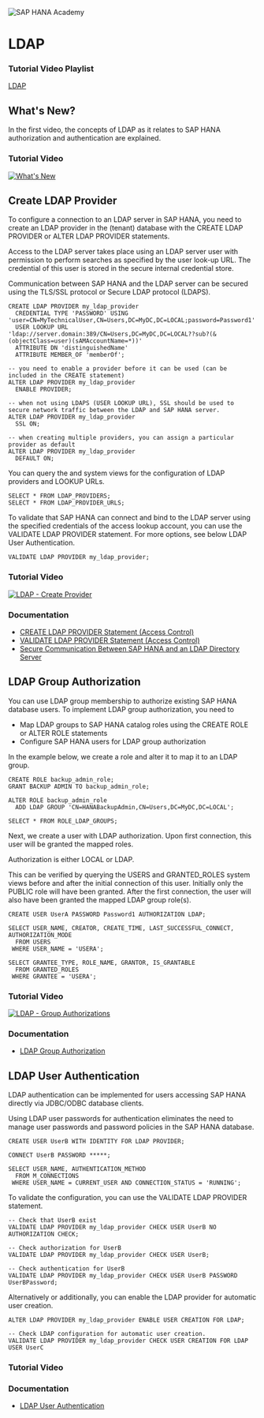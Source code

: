 ![SAP HANA Academy](https://yt3.ggpht.com/-BHsLGUIJDb0/AAAAAAAAAAI/AAAAAAAAAVo/6_d1oarRr8g/s100-mo-c-c0xffffffff-rj-k-no/photo.jpg)
# LDAP #
### Tutorial Video Playlist ### 
[LDAP](https://www.youtube.com/playlist?list=PLkzo92owKnVy851u716gxj4jRiSi7gZkY)

## What's New? ##
In the first video, the concepts of LDAP as it relates to SAP HANA authorization and authentication are explained. 

### Tutorial Video ### 
[![What's New](https://img.youtube.com/vi/9OGphP_1npY/0.jpg)](https://www.youtube.com/watch?v=9OGphP_1npY "What's New")

## Create LDAP Provider ##

To configure a connection to an LDAP server in SAP HANA, you need to create an LDAP provider in the (tenant) database with the CREATE LDAP PROVIDER or ALTER LDAP PROVIDER statements.

Access to the LDAP server takes place using an LDAP server user with permission to perform searches as specified by the user look-up URL. The credential of this user is stored in the secure internal credential store.

Communication between SAP HANA and the LDAP server can be secured using the TLS/SSL protocol or Secure LDAP protocol (LDAPS).
```
CREATE LDAP PROVIDER my_ldap_provider
  CREDENTIAL TYPE 'PASSWORD' USING 'user=CN=MyTechnicalUser,CN=Users,DC=MyDC,DC=LOCAL;password=Password1'
  USER LOOKUP URL 'ldap://server.domain:389/CN=Users,DC=MyDC,DC=LOCAL??sub?(&(objectClass=user)(sAMAccountName=*))'
  ATTRIBUTE DN 'distinguishedName'
  ATTRIBUTE MEMBER_OF 'memberOf';
  
-- you need to enable a provider before it can be used (can be included in the CREATE statement)
ALTER LDAP PROVIDER my_ldap_provider
  ENABLE PROVIDER;

-- when not using LDAPS (USER LOOKUP URL), SSL should be used to secure network traffic between the LDAP and SAP HANA server. 
ALTER LDAP PROVIDER my_ldap_provider
  SSL ON;

-- when creating multiple providers, you can assign a particular provider as default
ALTER LDAP PROVIDER my_ldap_provider
  DEFAULT ON;
```  
You can query the and system views for the configuration of LDAP providers and LOOKUP URLs. 
```  
SELECT * FROM LDAP_PROVIDERS;
SELECT * FROM LDAP_PROVIDER_URLS;
```  
To validate that SAP HANA can connect and bind to the LDAP server using the specified credentials of the access lookup account, you can use the VALIDATE LDAP PROVIDER statement. For more options, see below LDAP User Authentication. 
```
VALIDATE LDAP PROVIDER my_ldap_provider; 
```

### Tutorial Video ### 
[![LDAP - Create Provider](https://img.youtube.com/vi/e4beKQRhPQg/0.jpg)](https://www.youtube.com/watch?v=e4beKQRhPQg "LDAP - Create Provider")

### Documentation ### 
* [CREATE LDAP PROVIDER Statement (Access Control)](https://help.sap.com/viewer/4fe29514fd584807ac9f2a04f6754767/latest/en-US/3b722036ba4941df8712508a3b231643.html)
* [VALIDATE LDAP PROVIDER Statement (Access Control)](https://help.sap.com/viewer/4fe29514fd584807ac9f2a04f6754767/latest/en-US/4181217e3e104c57a5090431c1cd70b7.html)
* [Secure Communication Between SAP HANA and an LDAP Directory Server](https://help.sap.com/viewer/b3ee5778bc2e4a089d3299b82ec762a7/latest/en-US/b9086809b9bb466cbd15542430f2ebe6.html)

## LDAP Group Authorization ##

You can use LDAP group membership to authorize existing SAP HANA database users. 
To implement LDAP group authorization, you need to 
- Map LDAP groups to SAP HANA catalog roles using the CREATE ROLE or ALTER ROLE statements
- Configure SAP HANA users for LDAP group authorization

In the example below, we create a role and alter it to map it to an LDAP group. 
```
CREATE ROLE backup_admin_role;
GRANT BACKUP ADMIN TO backup_admin_role;

ALTER ROLE backup_admin_role 
  ADD LDAP GROUP 'CN=HANABackupAdmin,CN=Users,DC=MyDC,DC=LOCAL';

SELECT * FROM ROLE_LDAP_GROUPS;
```
Next, we create a user with LDAP authorization. Upon first connection, this user will be granted the mapped roles. 

Authorization is either LOCAL or LDAP. 

This can be verified by querying the USERS and GRANTED_ROLES system views before and after the initial connection of this user. Initially only the PUBLIC role will have been granted. After the first connection, the user will also have been granted the mapped LDAP group role(s). 
```
CREATE USER UserA PASSWORD Password1 AUTHORIZATION LDAP;

SELECT USER_NAME, CREATOR, CREATE_TIME, LAST_SUCCESSFUL_CONNECT, AUTHORIZATION_MODE 
  FROM USERS
 WHERE USER_NAME = 'USERA';
 
SELECT GRANTEE_TYPE, ROLE_NAME, GRANTOR, IS_GRANTABLE
  FROM GRANTED_ROLES 
 WHERE GRANTEE = 'USERA'; 
```

### Tutorial Video ### 
[![LDAP - Group Authorizations](https://img.youtube.com/vi/2PiYh63RYM8/0.jpg)](https://www.youtube.com/watch?v=2PiYh63RYM8 "LDAP - Group Authorizations")

### Documentation ### 
* [LDAP Group Authorization](https://help.sap.com/viewer/b3ee5778bc2e4a089d3299b82ec762a7/latest/en-US/9fb0ac08b214477b8276af2b68eeefc3.html)

## LDAP User Authentication ##

LDAP authentication can be implemented for users accessing SAP HANA directly via JDBC/ODBC database clients. 

Using LDAP user passwords for authentication eliminates the need to manage user passwords and password policies in the SAP HANA database.
``` 
CREATE USER UserB WITH IDENTITY FOR LDAP PROVIDER;

CONNECT UserB PASSWORD *****;

SELECT USER_NAME, AUTHENTICATION_METHOD 
  FROM M_CONNECTIONS
 WHERE USER_NAME = CURRENT_USER AND CONNECTION_STATUS = 'RUNNING';
``` 
To validate the configuration, you can use the VALIDATE LDAP PROVIDER statement. 
``` 
-- Check that UserB exist
VALIDATE LDAP PROVIDER my_ldap_provider CHECK USER UserB NO AUTHORIZATION CHECK; 

-- Check authorization for UserB 
VALIDATE LDAP PROVIDER my_ldap_provider CHECK USER UserB;

-- Check authentication for UserB 
VALIDATE LDAP PROVIDER my_ldap_provider CHECK USER UserB PASSWORD UserBPassword;
```
Alternatively or additionally, you can enable the LDAP provider for automatic user creation.
```
ALTER LDAP PROVIDER my_ldap_provider ENABLE USER CREATION FOR LDAP;

-- Check LDAP configuration for automatic user creation. 
VALIDATE LDAP PROVIDER my_ldap_provider CHECK USER CREATION FOR LDAP USER UserC
```

### Tutorial Video ### 


### Documentation ### 
* [LDAP User Authentication](https://help.sap.com/viewer/b3ee5778bc2e4a089d3299b82ec762a7/latest/en-US/868f8b988e2d42ccb89ccaf263cd9986.html)
